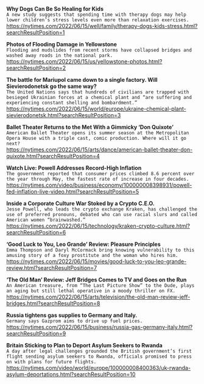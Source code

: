 **Why Dogs Can Be So Healing for Kids**\
`A new study suggests that spending time with therapy dogs may help lower children’s stress levels even more than relaxation exercises.`\
https://nytimes.com/2022/06/15/well/family/therapy-dogs-kids-stress.html?searchResultPosition=1

**Photos of Flooding Damage in Yellowstone**\
`Flooding and mudslides from recent storms have collapsed bridges and washed away roads in the national park.`\
https://nytimes.com/2022/06/15/us/yellowstone-photos.html?searchResultPosition=2

**The battle for Mariupol came down to a single factory. Will Sievierodonetsk go the same way?**\
`The United Nations says that hundreds of civilians are trapped with besieged Ukrainian forces at a chemical plant and “are suffering and experiencing constant shelling and bombardment.”`\
https://nytimes.com/2022/06/15/world/europe/ukraine-chemical-plant-sievierodonetsk.html?searchResultPosition=3

**Ballet Theater Returns to the Met With a Gimmicky ‘Don Quixote’**\
`American Ballet Theater opens its summer season at the Metropolitan Opera House with a triple cast, comic production. Where will it go next?`\
https://nytimes.com/2022/06/15/arts/dance/american-ballet-theater-don-quixote.html?searchResultPosition=4

**Watch Live: Powell Addresses Record-High Inflation**\
`The government reported that consumer prices climbed 8.6 percent over the year through May, the fastest rate of increase in four decades.`\
https://nytimes.com/video/business/economy/100000008398931/powell-fed-inflation-live-video.html?searchResultPosition=5

**Inside a Corporate Culture War Stoked by a Crypto C.E.O.**\
`Jesse Powell, who leads the crypto exchange Kraken, has challenged the use of preferred pronouns, debated who can use racial slurs and called American women “brainwashed.”`\
https://nytimes.com/2022/06/15/technology/kraken-crypto-culture.html?searchResultPosition=6

**‘Good Luck to You, Leo Grande’ Review: Pleasure Principles**\
`Emma Thompson and Daryl McCormack bring knowing vulnerability to this amusing story of a foxy prostitute and the woman who hires him.`\
https://nytimes.com/2022/06/15/movies/good-luck-to-you-leo-grande-review.html?searchResultPosition=7

**‘The Old Man’ Review: Jeff Bridges Comes to TV and Goes on the Run**\
`An American treasure, from “The Last Picture Show” to the Dude, plays an aging but still lethal operative in a moody thriller on FX.`\
https://nytimes.com/2022/06/15/arts/television/the-old-man-review-jeff-bridges.html?searchResultPosition=8

**Russia tightens gas supplies to Germany and Italy.**\
`Germany says Gazprom aims to drive up fuel prices.`\
https://nytimes.com/2022/06/15/business/russia-gas-germany-italy.html?searchResultPosition=9

**Britain Sticking to Plan to Deport Asylum Seekers to Rwanda**\
`A day after legal challenges grounded the British government’s first flight sending asylum seekers to Rwanda, officials promised to press on with plans for future flights.`\
https://nytimes.com/video/world/europe/100000008400363/uk-rwanda-asylum-deportations.html?searchResultPosition=10

